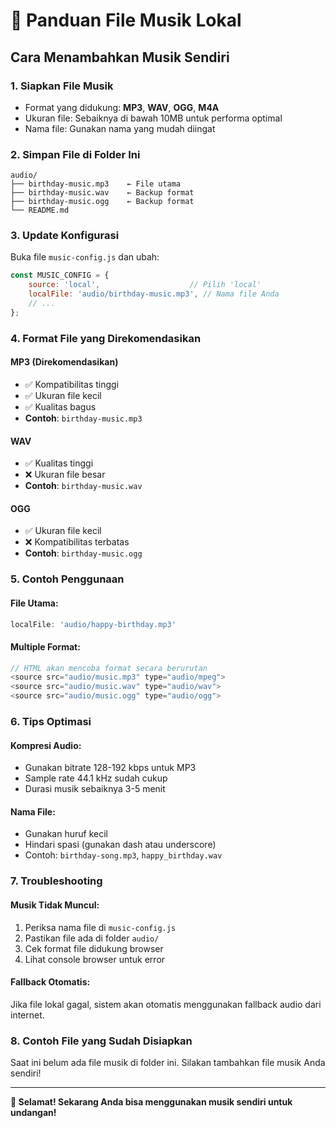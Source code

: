 # 🎵 Panduan File Musik Lokal

## Cara Menambahkan Musik Sendiri

### 1. **Siapkan File Musik**
- Format yang didukung: **MP3**, **WAV**, **OGG**, **M4A**
- Ukuran file: Sebaiknya di bawah 10MB untuk performa optimal
- Nama file: Gunakan nama yang mudah diingat

### 2. **Simpan File di Folder Ini**
```
audio/
├── birthday-music.mp3    ← File utama
├── birthday-music.wav    ← Backup format
├── birthday-music.ogg    ← Backup format
└── README.md
```

### 3. **Update Konfigurasi**
Buka file `music-config.js` dan ubah:
```javascript
const MUSIC_CONFIG = {
    source: 'local',                    // Pilih 'local'
    localFile: 'audio/birthday-music.mp3', // Nama file Anda
    // ...
};
```

### 4. **Format File yang Direkomendasikan**

#### **MP3 (Direkomendasikan)**
- ✅ Kompatibilitas tinggi
- ✅ Ukuran file kecil
- ✅ Kualitas bagus
- **Contoh**: `birthday-music.mp3`

#### **WAV**
- ✅ Kualitas tinggi
- ❌ Ukuran file besar
- **Contoh**: `birthday-music.wav`

#### **OGG**
- ✅ Ukuran file kecil
- ❌ Kompatibilitas terbatas
- **Contoh**: `birthday-music.ogg`

### 5. **Contoh Penggunaan**

#### **File Utama:**
```javascript
localFile: 'audio/happy-birthday.mp3'
```

#### **Multiple Format:**
```javascript
// HTML akan mencoba format secara berurutan
<source src="audio/music.mp3" type="audio/mpeg">
<source src="audio/music.wav" type="audio/wav">
<source src="audio/music.ogg" type="audio/ogg">
```

### 6. **Tips Optimasi**

#### **Kompresi Audio:**
- Gunakan bitrate 128-192 kbps untuk MP3
- Sample rate 44.1 kHz sudah cukup
- Durasi musik sebaiknya 3-5 menit

#### **Nama File:**
- Gunakan huruf kecil
- Hindari spasi (gunakan dash atau underscore)
- Contoh: `birthday-song.mp3`, `happy_birthday.wav`

### 7. **Troubleshooting**

#### **Musik Tidak Muncul:**
1. Periksa nama file di `music-config.js`
2. Pastikan file ada di folder `audio/`
3. Cek format file didukung browser
4. Lihat console browser untuk error

#### **Fallback Otomatis:**
Jika file lokal gagal, sistem akan otomatis menggunakan fallback audio dari internet.

### 8. **Contoh File yang Sudah Disiapkan**

Saat ini belum ada file musik di folder ini. Silakan tambahkan file musik Anda sendiri!

---

**🎉 Selamat! Sekarang Anda bisa menggunakan musik sendiri untuk undangan!** 